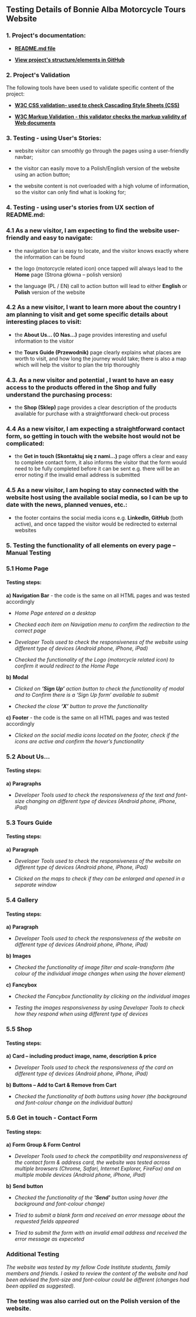 ## Testing Details of Bonnie Alba Motorcycle Tours Website

        
### 1. Project's documentation:


* [**README.md file**](https://github.com/KrisK1978/Bonnie-Alba-Motorcycle-Tours-Milestone1-UCFD/blob/master/README.md)

* [**View project's structure/elements in GitHub**](https://github.com/KrisK1978/Bonnie-Alba-Motorcycle-Tours-Milestone1-UCFD")



### 2. Project's Validation



The following tools have been used to validate specific content of the project:



*   [**W3C CSS validation- used to check Cascading Style Sheets (CSS)**](https://jigsaw.w3.org/css-validator/#validate_by_input)

*   [**W3C Markup Validation - this validator checks the markup validity of Web documents**](https://validator.w3.org/#validate_by_input)




### 3. Testing - using User's Stories:



* website visitor can smoothly go through the pages using a user-friendly navbar;
        

* the visitor can easily move to a Polish/English version of the website using an action button;


* the website content is not overloaded with a high volume of information, so the visitor can only find what is looking for;




### 4. Testing - using user's stories from UX section of README.md:



### 4.1 As a new **visitor**, I am expecting to find the website user-friendly and easy to navigate:


* the navigation bar is easy to locate, and the visitor knows exactly where the information can be found


* the logo (motorcycle related icon) once tapped will always lead to the **Home** page (Strona główna – polish version)


* the language (PL / EN) call to action button will lead to either **English** or **Polish** version of the website



### 4.2 As a new **visitor**, I want to learn more about the country I am planning to visit and get some specific details about interesting places to visit:


* the **About Us… (O Nas…)** page provides interesting and useful information to the visitor


* the **Tours Guide (Przewodnik)** page clearly explains what places are worth to visit, and how long the journey would take; there is also a map which will help the visitor to plan the trip thoroughly



### 4.3. As a new **visitor** and potential  , I want to have an easy access to the products offered in the Shop and fully understand the purchasing process:


* the **Shop (Sklep)** page provides a clear description of the products available for purchase with a straightforward check-out process



### 4.4 As a new **visitor**, I am expecting a straightforward contact form, so getting in touch with the website host would not be complicated:


* the **Get in touch (Skontaktuj się z nami…)**  page offers a clear and easy to complete contact form, it also informs the visitor that the form would need to be fully completed before it can be sent
   e.g. there will be an error noting if the invalid email address is submitted



### 4.5 As a new visitor, I am hoping to stay connected with the website host using the available social media, so I can be up to date with the news, planned venues, etc.:


* the footer contains the social media icons e.g. **LinkedIn, GitHub** (both active), and once tapped the visitor would be redirected to external websites 



### 5. Testing the functionality of all elements on every page – Manual Testing



### 5.1 Home Page


#### Testing steps:


**a)**	**Navigation Bar** - the code is the same on all HTML pages and was tested accordingly


*  _Home Page entered on a desktop_


* _Checked each item on Navigation menu to confirm the redirection to the correct page_


* _Developer Tools used to check the responsiveness of the website using different type of devices (Android phone, iPhone, iPad)_


* _Checked the functionality of the Logo (motorcycle related icon) to confirm it would redirect to the Home Page_




**b)**	**Modal**


* _Clicked on **‘Sign Up’** action button to check the functionality of modal and to 
    Confirm there is a ‘Sign Up form’ available to submit_
 

* _Checked the close **‘X’** button to prove the functionality_
        

    
    
**c)**	**Footer** - the code is the same on all HTML pages and was tested accordingly


* _Clicked on the social media icons located on the footer, check if the icons are active and confirm the hover’s functionality_

    
    
    
### 5.2 About Us…



#### Testing steps:


**a)**	**Paragraphs** 


* _Developer Tools used to check the responsiveness of the text and font-size changing on different type of devices (Android phone, iPhone, iPad)_



### 5.3 Tours Guide



#### Testing steps:
	
	
**a)**	**Paragraph**


* _Developer Tools used to check the responsiveness of the website on different type of devices (Android phone, iPhone, iPad)_


* _Clicked on the maps to check if they can be enlarged and opened in a separate window_


### 5.4 Gallery



#### Testing steps:
	
	
**a)**	**Paragraph**
    
    
* _Developer Tools used to check the responsiveness of the website on different type of devices (Android phone, iPhone, iPad)_



**b)**	**Images**


* _Checked the functionality of image filter and scale-transform (the colour of the individual image changes when using the hover element)_



**c)**	**Fancybox**


* _Checked the Fancybox functionality by clicking on the individual images_


* _Testing the images responsiveness by using Developer Tools to check how they respond when using different type of devices_ 



### 5.5 Shop



#### Testing steps:
	
	
**a)**	**Card – including product image, name, description & price**


* _Developer Tools used to check the responsiveness of the card on different type of devices (Android phone, iPhone, iPad)_



**b)**	**Buttons – Add to Cart & Remove from Cart**


* _Checked the functionality of both buttons using hover (the background and font-colour change on the individual button)_



### 5.6 Get in touch - Contact Form



#### Testing steps:
	
	
**a)**	**Form Group & Form Control**


*	_Developer Tools used to check the compatibility and responsiveness of the contact form & address card, the website was tested across multiple browsers (Chrome, Safari, 
     Internet Explorer, FireFox) and on multiple mobile devices (Android phone, iPhone, iPad)_


    
**b)**	**Send button**


* _Checked the functionality of the **'Send'** button using hover (the background and font-colour change)_

        
* _Tried to submit a blank form and received an error message about the requested fields appeared_

        
* _Tried to submit the form with an invalid email address and received the error message as expeceted_




### Additional Testing


_The website was tested by my fellow Code Institute students, family members and 
friends. I asked to review the content of the website and had been advised the 
font-size and font-colour could be different (changes had been applied as 
suggested)._



### The testing was also carried out on the Polish version of the website.